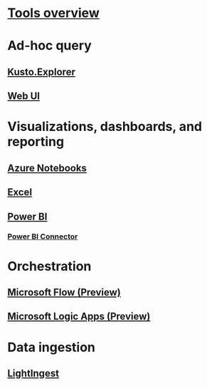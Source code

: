 # [Tools overview](index.md)

# Ad-hoc query

## [Kusto.Explorer](kusto-explorer.md)
## [Web UI](https://docs.microsoft.com/azure/data-explorer/web-query-data)

# Visualizations, dashboards, and reporting

## [Azure Notebooks](azurenotebooks.md)
## [Excel](excel.md)

## [Power BI](powerbi.md)
### [Power BI Connector](powerbi-connector.md)




# Orchestration

## [Microsoft Flow (Preview)](flow.md)
## [Microsoft Logic Apps (Preview)](logicapps.md)


# Data ingestion

## [LightIngest](lightingest.md)
